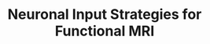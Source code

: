 ---
title: "Neuronal Input Strategies for Functional MRI"
project_id: 
conf_date: 2001-07-06
conference_id: ""
presenters:
   - peter_bandettini
summary: "<p>Beijing Normal University, Beijing, China</p>"
file: /assets/presentations/T106.ppt
filename: T106.ppt
layout: presentation
---